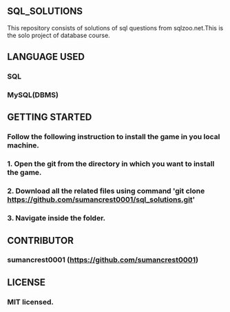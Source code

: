## SQL_SOLUTIONS
This repository consists of solutions of sql questions from sqlzoo.net.This is the solo project of database course.

## LANGUAGE USED
### SQL
### MySQL(DBMS)

## GETTING STARTED
### Follow the following instruction to install the game in you local machine.

### 1. Open the git from the directory in which you want to install the game.
### 2. Download all the related files using command 'git clone https://github.com/sumancrest0001/sql_solutions.git'
### 3. Navigate inside the folder.

## CONTRIBUTOR
### sumancrest0001 (https://github.com/sumancrest0001)

## LICENSE
### MIT licensed.

